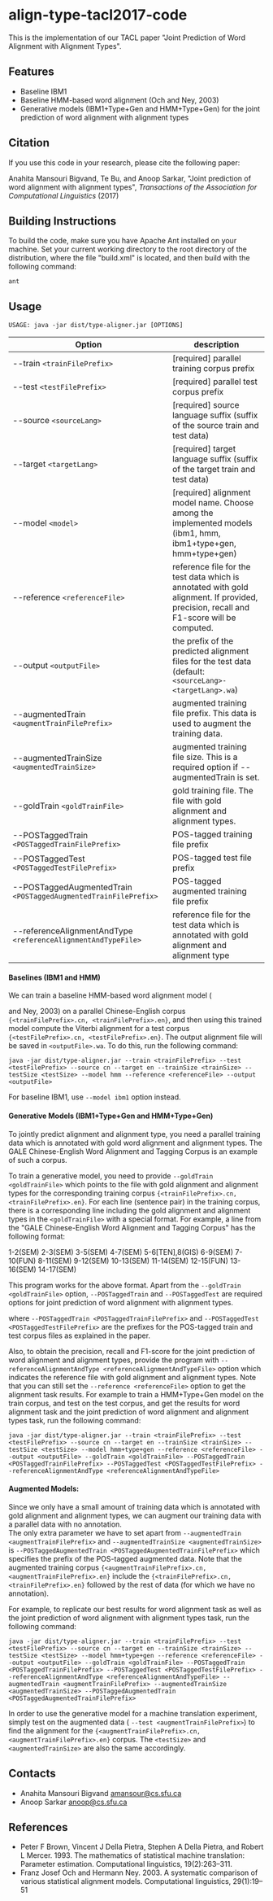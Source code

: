 # align-type-tacl2017-code

This is the implementation of our TACL paper "Joint Prediction of Word Alignment with Alignment Types".

## Features
- Baseline IBM1
- Baseline HMM-based word alignment (Och and Ney, 2003)
- Generative models (IBM1+Type+Gen and HMM+Type+Gen) for the joint prediction of word alignment with alignment types

## Citation
If you use this code in your research, please cite the following paper:

Anahita Mansouri Bigvand, Te Bu, and Anoop Sarkar, "Joint prediction of word alignment with alignment types", *Transactions of the Association for Computational Linguistics* (2017)

## Building Instructions
To build the code, make sure you have Apache Ant installed on your machine. Set your current working directory to the root directory of the distribution, where the file "build.xml" is located, and then build with the following command:
```
ant
```

## Usage
    USAGE: java -jar dist/type-aligner.jar [OPTIONS]
| Option            | description |
|---                   |---|
| --train `<trainFilePrefix>` | [required] parallel training corpus prefix |
| --test `<testFilePrefix>`    | [required] parallel test corpus prefix |
| --source `<sourceLang>`      | [required] source language suffix (suffix of the source train and test data)|
| --target `<targetLang>`      | [required] target language suffix (suffix of the target train and test data) |
| --model `<model>`            |  [required] alignment model name. Choose among the implemented models (ibm1, hmm, ibm1+type+gen, hmm+type+gen)|
| --reference `<referenceFile>`  | reference file for the test data which is annotated with gold alignment. If provided, precision, recall and F1-score will be computed. |
| --output `<outputFile>`       | the prefix of the predicted alignment files for the test data (default: `<sourceLang>-<targetLang>.wa`) |
| --augmentedTrain `<augmentTrainFilePrefix>` | augmented training file prefix. This data is used to augment the training data. |
| --augmentedTrainSize `<augmentedTrainSize>`   | augmented training file size. This is a required option if --augmentedTrain is set. |
| --goldTrain `<goldTrainFile>`  | gold training file. The file with gold alignment and alignment types. |
| --POSTaggedTrain `<POSTaggedTrainFilePrefix>` | POS-tagged training file prefix |
| --POSTaggedTest `<POSTaggedTestFilePrefix>`  | POS-tagged test file prefix |
| --POSTaggedAugmentedTrain `<POSTaggedAugmentedTrainFilePrefix>` | POS-tagged augmented training file prefix |
| --referenceAlignmentAndType `<referenceAlignmentAndTypeFile>` | reference file for the test data which is annotated with gold alignment and alignment type |
   

#### Baselines (IBM1 and HMM)
We can train a baseline HMM-based word alignment model (

and Ney, 2003) on a parallel Chinese-English corpus `{<trainFilePrefix>.cn, <trainFilePrefix>.en}`, and then using this trained model compute the Viterbi alignment for a test corpus `{<testFilePrefix>.cn, <testFilePrefix>.en}`. The output alignment file will be saved in `<outputFile>.wa`. To do this, run the following command:
```
java -jar dist/type-aligner.jar --train <trainFilePrefix> --test <testFilePrefix> --source cn --target en --trainSize <trainSize> --testSize <testSize> --model hmm --reference <referenceFile> --output <outputFile>
```
For baseline IBM1, use `--model ibm1` option instead. 

#### Generative Models (IBM1+Type+Gen and HMM+Type+Gen)

To jointly predict alignment and alignment type, you need a parallel training data which is annotated with gold 
word alignment and alignment types. The GALE Chinese-English Word Alignment and Tagging Corpus is an example of such a corpus. 

To train a generative model, you need to provide `--goldTrain <goldTrainFile>` which points to the file with gold alignment and alignment types for the corresponding training corpus `{<trainFilePrefix>.cn, <trainFilePrefix>.en}`. 
For each line (sentence pair) in the training corpus, there is a corresponding line including the gold alignment and alignment types in the `<goldTrainFile>` with a special format. For example, a line from the "GALE Chinese-English Word Alignment and Tagging Corpus" has the following format:

1-2(SEM) 2-3(SEM) 3-5(SEM) 4-7(SEM) 5-6[TEN],8(GIS) 6-9(SEM) 7-10(FUN) 8-11(SEM) 9-12(SEM) 10-13(SEM) 11-14(SEM) 12-15(FUN) 13-16(SEM) 14-17(SEM)

This program works for the above format. Apart from the `--goldTrain <goldTrainFile>` option, `--POSTaggedTrain` and `--POSTaggedTest` are required options for joint prediction of word alignment with alignment types.

where `--POSTaggedTrain <POSTaggedTrainFilePrefix>` and `--POSTaggedTest <POSTaggedTestFilePrefix>` are the prefixes for the POS-tagged train and test corpus files as explained in the paper.

Also, to obtain the precision, recall and F1-score for the joint prediction of word alignment and alignment types, provide the program with `--referenceAlignmentAndType <referenceAlignmentAndTypeFile>` option which indicates the reference file with gold alignment and alignment types. Note that you can still set the `--reference <referenceFile>` option to get the alignment task results. For example to train a HMM+Type+Gen model on the train corpus, and test on the test corpus, and get the results for word alignment task and the joint prediction of word alignment and alignment types task, run the following command:
```
java -jar dist/type-aligner.jar --train <trainFilePrefix> --test <testFilePrefix> --source cn --target en --trainSize <trainSize> --testSize <testSize> --model hmm+type+gen --reference <referenceFile> --output <outputFile> --goldTrain <goldTrainFile> --POSTaggedTrain <POSTaggedTrainFilePrefix> --POSTaggedTest <POSTaggedTestFilePrefix> --referenceAlignmentAndType <referenceAlignmentAndTypeFile>
```
#### Augmented Models:
Since we only have a small amount of training data which is annotated with gold alignment and alignment types, we can augment our training data with a parallel data with no annotation.  
The only extra parameter we have to set apart from `--augmentedTrain <augmentTrainFilePrefix>` and `--augmentedTrainSize <augmentedTrainSize>` is `--POSTaggedAugmentedTrain <POSTaggedAugmentedTrainFilePrefix>` which
specifies the prefix of the POS-tagged augmented data. Note that the augmented training corpus `{<augmentTrainFilePrefix>.cn, <augmentTrainFilePrefix>.en}` include the `{<trainFilePrefix>.cn, <trainFilePrefix>.en}` followed by the rest of data (for which we have no annotation).

For example, to replicate our best results for word alignment task as well as the joint prediction of word alignment with alignment types task, run the following command:
```
java -jar dist/type-aligner.jar --train <trainFilePrefix> --test <testFilePrefix> --source cn --target en --trainSize <trainSize> --testSize <testSize> --model hmm+type+gen --reference <referenceFile> --output <outputFile> --goldTrain <goldTrainFile> --POSTaggedTrain <POSTaggedTrainFilePrefix> --POSTaggedTest <POSTaggedTestFilePrefix> --referenceAlignmentAndType <referenceAlignmentAndTypeFile> --augmentedTrain <augmentTrainFilePrefix> --augmentedTrainSize <augmentedTrainSize> --POSTaggedAugmentedTrain <POSTaggedAugmentedTrainFilePrefix>
```
In order to use the generative model for a machine translation experiment, simply test on the augmented data ( `--test <augmentTrainFilePrefix>`) to find the alignment for the `{<augmentTrainFilePrefix>.cn, <augmentTrainFilePrefix>.en}` corpus. The `<testSize>` and `<augmentedTrainSize>` are also the same accordingly.

## Contacts
* Anahita Mansouri Bigvand <amansour@cs.sfu.ca>
* Anoop Sarkar <anoop@cs.sfu.ca>

## References
- Peter F Brown, Vincent J Della Pietra, Stephen A Della Pietra, and Robert L Mercer. 1993. The mathematics of statistical machine translation: Parameter estimation. Computational linguistics, 19(2):263–311.
- Franz Josef Och and Hermann Ney. 2003. A systematic comparison of various statistical alignment models. Computational linguistics, 29(1):19–51
